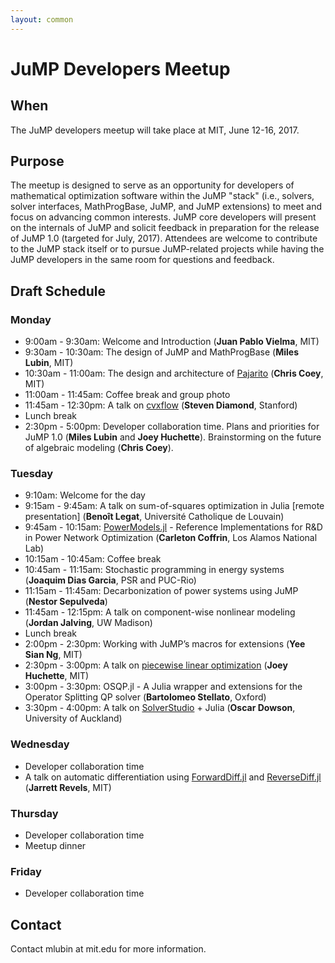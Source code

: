 ```yaml
---
layout: common
---
```


# JuMP Developers Meetup

## When

The JuMP developers meetup will take place at MIT, June 12-16, 2017.

## Purpose

The meetup is designed to serve as an opportunity for developers of mathematical optimization software within the JuMP "stack" (i.e., solvers, solver interfaces, MathProgBase, JuMP, and JuMP extensions) to meet and focus on advancing common interests. JuMP core developers will present on the internals of JuMP and solicit feedback in preparation for the release of JuMP 1.0 (targeted for July, 2017). Attendees are welcome to contribute to the JuMP stack itself or to pursue JuMP-related projects while having the JuMP developers in the same room for questions and feedback.


## Draft Schedule

### Monday

- 9:00am - 9:30am: Welcome and Introduction (**Juan Pablo Vielma**, MIT)
- 9:30am - 10:30am: The design of JuMP and MathProgBase (**Miles Lubin**, MIT)
- 10:30am - 11:00am: The design and architecture of <a href="https://github.com/JuliaOpt/Pajarito.jl">Pajarito</a> (**Chris Coey**, MIT)
- 11:00am - 11:45am: Coffee break and group photo
- 11:45am - 12:30pm: A talk on <a href="http://stanford.edu/~boyd/papers/cvxflow.html">cvxflow</a> (**Steven Diamond**, Stanford)
- Lunch break
- 2:30pm - 5:00pm: Developer collaboration time. Plans and priorities for JuMP 1.0 (**Miles Lubin** and **Joey Huchette**). Brainstorming on the future of algebraic modeling (**Chris Coey**).

### Tuesday

- 9:10am: Welcome for the day
- 9:15am - 9:45am: A talk on sum-of-squares optimization in Julia [remote presentation] (**Benoît Legat**, Université Catholique de Louvain)
- 9:45am - 10:15am: <a href="https://github.com/lanl-ansi/PowerModels.jl">PowerModels.jl</a> - Reference Implementations for R&D in Power Network Optimization (**Carleton Coffrin**, Los Alamos National Lab)
- 10:15am - 10:45am: Coffee break
- 10:45am - 11:15am: Stochastic programming in energy systems (**Joaquim Dias Garcia**, PSR and PUC-Rio)
- 11:15am - 11:45am: Decarbonization of power systems using JuMP (**Nestor Sepulveda**)
- 11:45am - 12:15pm: A talk on component-wise nonlinear modeling (**Jordan Jalving**, UW Madison)
- Lunch break
- 2:00pm - 2:30pm: Working with JuMP’s macros for extensions (**Yee Sian Ng**, MIT)
- 2:30pm - 3:00pm: A talk on <a href="https://github.com/joehuchette/PiecewiseLinearOpt.jl">piecewise linear optimization</a> (**Joey Huchette**, MIT)
- 3:00pm - 3:30pm: OSQP.jl - A Julia wrapper and extensions for the Operator Splitting QP solver (**Bartolomeo Stellato**, Oxford)
- 3:30pm - 4:00pm: A talk on <a href="https://solverstudio.org/">SolverStudio</a> + Julia (**Oscar Dowson**, University of Auckland)

### Wednesday

- Developer collaboration time
- A talk on automatic differentiation using <a href="https://github.com/JuliaDiff/ForwardDiff.jl">ForwardDiff.jl</a> and <a href="https://github.com/JuliaDiff/ReverseDiff.jl">ReverseDiff.jl</a> (**Jarrett Revels**, MIT)

### Thursday

- Developer collaboration time
- Meetup dinner

### Friday

- Developer collaboration time




## Contact

Contact mlubin at mit.edu for more information.
